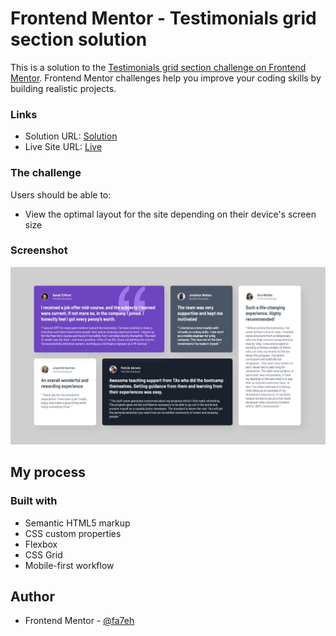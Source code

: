 # Frontend Mentor - Testimonials grid section solution

This is a solution to the [Testimonials grid section challenge on Frontend Mentor](https://www.frontendmentor.io/challenges/testimonials-grid-section-Nnw6J7Un7). Frontend Mentor challenges help you improve your coding skills by building realistic projects.

### Links

- Solution URL: [Solution](https://www.frontendmentor.io/solutions/responsive-testimonials-grid-KXP9avHm5C)
- Live Site URL: [Live](https://singhfatehbir.github.io/testimonials-grid-section-FEM/)

### The challenge

Users should be able to:

- View the optimal layout for the site depending on their device's screen size

### Screenshot

![Solution Screenshot](./images/Screenshot.jpg)

## My process

### Built with

- Semantic HTML5 markup
- CSS custom properties
- Flexbox
- CSS Grid
- Mobile-first workflow

## Author

- Frontend Mentor - [@fa7eh](https://www.frontendmentor.io/profile/fa7eh)
